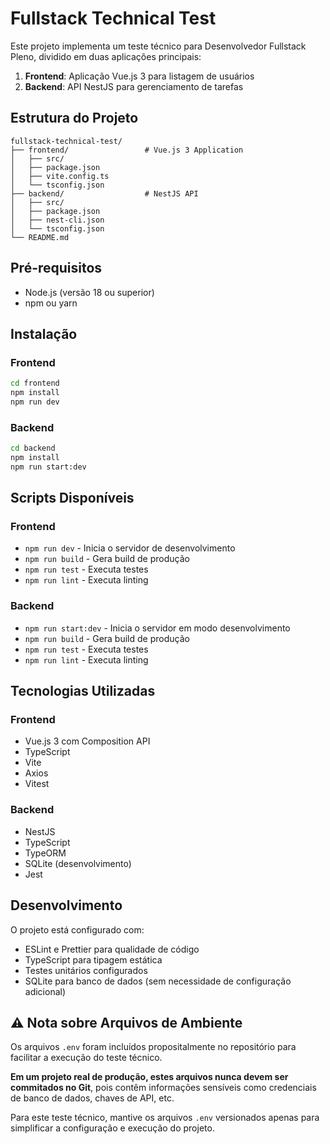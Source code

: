 # Fullstack Technical Test

Este projeto implementa um teste técnico para Desenvolvedor Fullstack Pleno, dividido em duas aplicações principais:

1. **Frontend**: Aplicação Vue.js 3 para listagem de usuários
2. **Backend**: API NestJS para gerenciamento de tarefas

## Estrutura do Projeto

```
fullstack-technical-test/
├── frontend/                 # Vue.js 3 Application
│   ├── src/
│   ├── package.json
│   ├── vite.config.ts
│   └── tsconfig.json
├── backend/                  # NestJS API
│   ├── src/
│   ├── package.json
│   ├── nest-cli.json
│   └── tsconfig.json
└── README.md
```

## Pré-requisitos

- Node.js (versão 18 ou superior)
- npm ou yarn

## Instalação

### Frontend

```bash
cd frontend
npm install
npm run dev
```

### Backend

```bash
cd backend
npm install
npm run start:dev
```

## Scripts Disponíveis

### Frontend

- `npm run dev` - Inicia o servidor de desenvolvimento
- `npm run build` - Gera build de produção
- `npm run test` - Executa testes
- `npm run lint` - Executa linting

### Backend

- `npm run start:dev` - Inicia o servidor em modo desenvolvimento
- `npm run build` - Gera build de produção
- `npm run test` - Executa testes
- `npm run lint` - Executa linting

## Tecnologias Utilizadas

### Frontend

- Vue.js 3 com Composition API
- TypeScript
- Vite
- Axios
- Vitest

### Backend

- NestJS
- TypeScript
- TypeORM
- SQLite (desenvolvimento)
- Jest

## Desenvolvimento

O projeto está configurado com:

- ESLint e Prettier para qualidade de código
- TypeScript para tipagem estática
- Testes unitários configurados
- SQLite para banco de dados (sem necessidade de configuração adicional)

## ⚠️ Nota sobre Arquivos de Ambiente

Os arquivos `.env` foram incluídos propositalmente no repositório para facilitar a execução do teste técnico.

**Em um projeto real de produção, estes arquivos nunca devem ser commitados no Git**, pois contêm informações sensíveis como credenciais de banco de dados, chaves de API, etc.

Para este teste técnico, mantive os arquivos `.env` versionados apenas para simplificar a configuração e execução do projeto.
